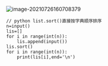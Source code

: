 ![image-20210726160708379](C:\Users\Administrator\AppData\Roaming\Typora\typora-user-images\image-20210726160708379.png)

```
// python list.sort()直接按字典顺序排序
n=input()
lis=[]
for i in range(int(n)):
    lis.append(input())
lis.sort()
for i in range(int(n)):
    print(lis[i],end='\n')
```

